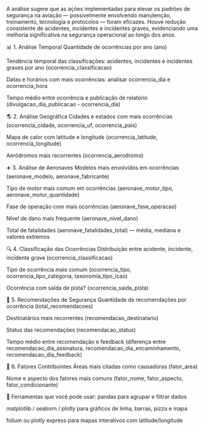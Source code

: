 A análise sugere que as ações implementadas para elevar os padrões de segurança na aviação — possivelmente envolvendo manutenção, treinamento, tecnologia e protocolos — foram eficazes. Houve redução consistente de acidentes, incidentes e incidentes graves, evidenciando uma melhoria significativa na segurança operacional ao longo dos anos.


📊 1. Análise Temporal
Quantidade de ocorrências por ano (ano)

Tendência temporal das classificações: acidentes, incidentes e incidentes graves por ano (ocorrencia_classificacao)

Datas e horários com mais ocorrências: analisar ocorrencia_dia e ocorrencia_hora

Tempo médio entre ocorrência e publicação de relatório (divulgacao_dia_publicacao - ocorrencia_dia)

🌎 2. Análise Geográfica
Cidades e estados com mais ocorrências (ocorrencia_cidade, ocorrencia_uf, ocorrencia_pais)

Mapa de calor com latitude e longitude (ocorrencia_latitude, ocorrencia_longitude)

Aeródromos mais recorrentes (ocorrencia_aerodromo)

✈️ 3. Análise de Aeronaves
Modelos mais envolvidos em ocorrências (aeronave_modelo, aeronave_fabricante)

Tipo de motor mais comum em ocorrências (aeronave_motor_tipo, aeronave_motor_quantidade)

Fase de operação com mais ocorrências (aeronave_fase_operacao)

Nível de dano mais frequente (aeronave_nivel_dano)

Total de fatalidades (aeronave_fatalidades_total) — média, mediana e valores extremos

🔍 4. Classificação das Ocorrências
Distribuição entre acidente, incidente, incidente grave (ocorrencia_classificacao)

Tipo de ocorrência mais comum (ocorrencia_tipo, ocorrencia_tipo_categoria, taxonomia_tipo_icao)

Ocorrência com saída de pista? (ocorrencia_saida_pista)

📄 5. Recomendações de Segurança
Quantidade de recomendações por ocorrência (total_recomendacoes)

Destinatários mais recorrentes (recomendacao_destinatario)

Status das recomendações (recomendacao_status)

Tempo médio entre recomendação e feedback (diferença entre recomendacao_dia_assinatura, recomendacao_dia_encaminhamento, recomendacao_dia_feedback)

🧠 6. Fatores Contribuintes
Áreas mais citadas como causadoras (fator_area)

Nome e aspecto dos fatores mais comuns (fator_nome, fator_aspecto, fator_condicionante)

🧰 Ferramentas que você pode usar:
pandas para agrupar e filtrar dados

matplotlib / seaborn / plotly para gráficos de linha, barras, pizza e mapa

folium ou plotly express para mapas interativos com latitude/longitude
